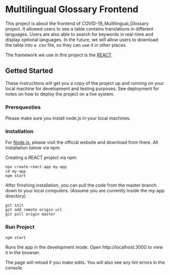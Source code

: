 # Multilingual Glossary Frontend
This project is about the frontend of COVID-19_Multilingual_Glossary project. It allowed users to see a table contains translations in different languages. Users are also able to search for keywords in real-time and display optional languages. In the future, we will allow users to download the table into a .csv file, so they can use it in other places. 

The framework we use in this project is the [REACT](https://reactjs.org/). 

## Getted Started
These instructions will get you a copy of the project up and running on your local machine for development and testing purposes. See deployment for notes on how to deploy the project on a live system.

### Prerequesties
Please make sure you install node.js in your local machines.

### Installation
For [Node.js](https://nodejs.org/en/), please visit the official website and download from there. All installation below via npm. 

Creating a REACT project via npm
```
npx create-react-app my-app
cd my-app
npm start
```

After finishing installation, you can pull the code from the master branch down to your local computers. (Assume you are currently inside the my-app directory)
```
git init
git add remote origin url
git pull origin master
```

### Run Project
```
npm start
```
Runs the app in the development mode. Open http://localhost:3000 to view it in the browser.

The page will reload if you make edits. You will also see any lint errors in the console.
